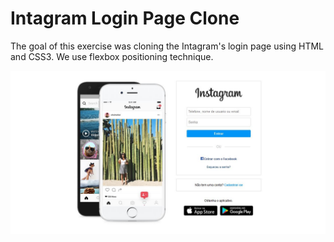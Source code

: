 # Intagram Login Page Clone

The goal of this exercise was cloning the Intagram's login page using HTML and CSS3.
We use flexbox positioning technique.

![Imagem do projeto](https://github.com/ze-nto/instagram-clone-dio/blob/main/instagram-clone.JPG)
